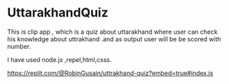 # UttarakhandQuiz
This is clip app ,
which is a quiz about uttarakhand where user can check his knowledge about uttrakhand .and as output user will be be scored with number. 


I have used node.js ,repel,html,csss.


https://replit.com/@RobinGusain/uttrakhand-quiz?embed=true#index.js
